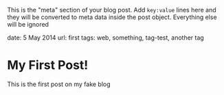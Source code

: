 This is the "meta" section of your blog post. Add `key:value` lines here and they will be converted to meta data inside the post object. Everything else will be ignored

date: 5 May 2014
url: first
tags: web, something, tag-test, another tag

# My First Post!

This is the first post on my fake blog